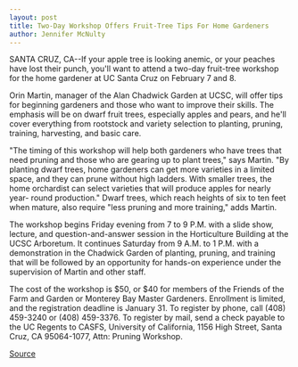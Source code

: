 ```yaml
---
layout: post
title: Two-Day Workshop Offers Fruit-Tree Tips For Home Gardeners
author: Jennifer McNulty
---
```


SANTA CRUZ, CA--If your apple tree is looking anemic, or your peaches have  lost their punch, you'll want to attend a two-day fruit-tree workshop for the  home gardener at UC Santa Cruz on February 7 and 8.

Orin Martin, manager of the Alan Chadwick Garden at UCSC, will offer  tips for beginning gardeners and those who want to improve their skills. The  emphasis will be on dwarf fruit trees, especially apples and pears, and he'll  cover everything from rootstock and variety selection to planting, pruning,  training, harvesting, and basic care.

"The timing of this workshop will help both gardeners who have trees  that need pruning and those who are gearing up to plant trees," says Martin.  "By planting dwarf trees, home gardeners can get more varieties in a limited  space, and they can prune without high ladders. With smaller trees, the home  orchardist can select varieties that will produce apples for nearly year- round production." Dwarf trees, which reach heights of six to ten feet when  mature, also require "less pruning and more training," adds Martin.

The workshop begins Friday evening from 7 to 9 P.M. with a slide show,  lecture, and question-and-answer session in the Horticulture Building at the  UCSC Arboretum. It continues Saturday from 9 A.M. to 1 P.M. with a  demonstration in the Chadwick Garden of planting, pruning, and training that  will be followed by an opportunity for hands-on experience under the  supervision of Martin and other staff.

The cost of the workshop is $50, or $40 for members of the Friends of  the Farm and Garden or Monterey Bay Master Gardeners. Enrollment is  limited, and the registration deadline is January 31. To register by phone,  call (408) 459-3240 or (408) 459-3376. To register by mail, send a check  payable to the UC Regents to CASFS, University of California, 1156 High  Street, Santa Cruz, CA 95064-1077, Attn: Pruning Workshop.

[Source](http://www1.ucsc.edu/news_events/press_releases/archive/96-97/01-97/010997-Two_day_workshop_of.html "Permalink to 010997-Two_day_workshop_of")
